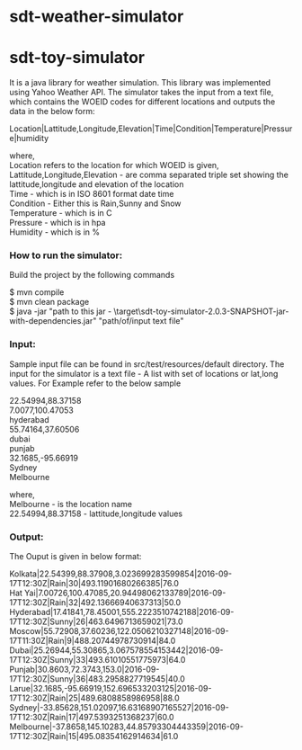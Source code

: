 # sdt-weather-simulator

# sdt-toy-simulator

It is a java library for weather simulation. This library was implemented using Yahoo Weather API. The simulator takes the input from a text file, which contains the WOEID codes for different locations and outputs the data in the below form:

Location|Lattitude,Longitude,Elevation|Time|Condition|Temperature|Pressure|humidity

where,<br />
Location refers to the location for which WOEID is given,<br />
Lattitude,Longitude,Elevation - are comma separated triple set showing the lattitude,longitude and elevation of the location <br />
Time - which is in ISO 8601 format date time <br />
Condition - Either this is Rain,Sunny and Snow <br />
Temperature - which is in C <br />
Pressure - which is in hpa <br />
Humidity - which is in % <br />

<h3> How to run the simulator: </h3>
Build the project by the following commands

$ mvn compile <br />
$ mvn clean package <br />
$ java -jar "path to this jar - \target\sdt-toy-simulator-2.0.3-SNAPSHOT-jar-with-dependencies.jar" "path/of/input text file" <br />



<h3>Input:</h3>
Sample input file can be found in src/test/resources/default directory.
The input for the simulator is a text file - A list with set of locations or lat,long values. For Example refer to the below sample <br /> 

22.54994,88.37158 <br />
7.0077,100.47053  <br />
hyderabad  <br />
55.74164,37.60506  <br />
dubai  <br />
punjab   <br />
32.1685,-95.66919  <br />
Sydney <br />
Melbourne <br />

where, <br />
Melbourne - is the location name <br />
22.54994,88.37158 - lattitude,longitude values<br />

<h3>Output:</h3>

The Ouput is given in below format: 

Kolkata|22.54399,88.37908,3.023699283599854|2016-09-17T12:30Z|Rain|30|493.11901680266385|76.0 <br />
Hat Yai|7.00726,100.47085,20.94498062133789|2016-09-17T12:30Z|Rain|32|492.13666940637313|50.0 <br />
Hyderabad|17.41841,78.45001,555.2223510742188|2016-09-17T12:30Z|Sunny|26|463.6496713659021|73.0 <br />
Moscow|55.72908,37.60236,122.0506210327148|2016-09-17T11:30Z|Rain|9|488.20744978730914|84.0 <br />
Dubai|25.26944,55.30865,3.067578554153442|2016-09-17T12:30Z|Sunny|33|493.61010551775973|64.0 <br />
Punjab|30.8603,72.3743,153.0|2016-09-17T12:30Z|Sunny|36|483.2958827719545|40.0 <br />
Larue|32.1685,-95.66919,152.696533203125|2016-09-17T12:30Z|Rain|25|489.6808858986958|88.0 <br />
Sydney|-33.85628,151.02097,16.63168907165527|2016-09-17T12:30Z|Rain|17|497.5393251368237|60.0 <br />
Melbourne|-37.8658,145.10283,44.85793304443359|2016-09-17T12:30Z|Rain|15|495.08354162914634|61.0 <br />
